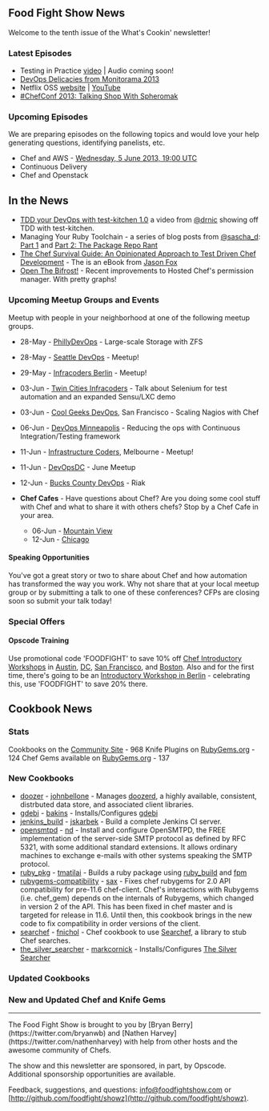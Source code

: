 Food Fight Show News
-------------------
Welcome to the tenth issue of the What's Cookin' newsletter!

### Latest Episodes
* Testing in Practice [video](http://foodfightshow.org/2013/05/testing-in-practice.html) | Audio coming soon!
* [DevOps Delicacies from Monitorama 2013](http://foodfightshow.org/2013/05/monitorama-2013.html)
* Netflix OSS [website](http://foodfightshow.org/2013/05/netflix-oss.html) | [YouTube](http://www.youtube.com/watch?v=A69uTnfQgB8)
* [\#ChefConf 2013:  Talking Shop With Spheromak](http://foodfightshow.org/2013/04/chefconf-2013-talking-shop-with-spheromak.html)


### Upcoming Episodes
We are preparing episodes on the following topics and would love your help generating questions, identifying panelists, etc.

* Chef and AWS - [Wednesday, 5 June 2013, 19:00 UTC](http://www.timeanddate.com/worldclock/fixedtime.html?msg=Food+Fight+Show+-+AWS&iso=20130605T15&p1=1928)
* Continuous Delivery
* Chef and Openstack

In the News
-----------

* [TDD your DevOps with test-kitchen 1.0](http://starkandwayne.com/articles/2013/05/07/tdd-your-devops-with-test-kitchen/) a video from [@drnic](http://twitter.com/drnic) showing off TDD with test-kitchen.
* Managing Your Ruby Toolchain - a series of blog posts from [@sascha_d](https://twitter.com/sascha_d):  [Part 1](http://blog.brattyredhead.com/blog/2013/05/12/pieces-and-parts-managing-your-ruby-toolchain/) and [Part 2:  The Package Repo Rant](http://blog.brattyredhead.com/blog/2013/05/17/managing-your-ruby-toolchain-part-2-the-package-repo-rant)
* [The Chef Survival Guide:  An Opinionated Approach to Test Driven Chef Development](https://leanpub.com/chef-survival-guide) - The is an eBook from [Jason Fox](http://twitter.com/jasonrobertfox)
* [Open The Bifrost!](http://www.opscode.com/blog/2013/05/21/open-the-bifrost/) - Recent improvements to Hosted Chef's permission manager.  With pretty graphs!

### Upcoming Meetup Groups and Events
Meetup with people in your neighborhood at one of the following meetup groups.
* 28-May - [PhillyDevOps](http://phillydevops.org/) - Large-scale Storage with ZFS
* 28-May - [Seattle DevOps](http://www.meetup.com/Seattle-DevOps-Meetup-Group/events/112283222/) - Meetup!
* 29-May - [Infracoders Berlin](http://www.meetup.com/Infracoders-Berlin/events/116452472/) - Meetup!
* 03-Jun - [Twin Cities Infracoders](http://www.meetup.com/Twin-Cities-Infracoders/events/118181862/) - Talk about Selenium for test automation and an expanded Sensu/LXC demo
* 03-Jun - [Cool Geeks DevOps](http://www.meetup.com/Cool-Geeks-DevOps/events/119749612/), San Francisco - Scaling Nagios with Chef
* 06-Jun - [DevOps Minneapolis](http://www.meetup.com/DevOps-Minneapolis/events/117096482/) - Reducing the ops with Continuous Integration/Testing framework
* 11-Jun - [Infrastructure Coders](http://www.meetup.com/Infrastructure-Coders/events/117237112/), Melbourne - Meetup!
* 11-Jun - [DevOpsDC](http://www.meetup.com/DevOpsDC/events/112312272/) - June Meetup
* 12-Jun - [Bucks County DevOps](http://www.meetup.com/Bucks-County-DevOps/events/119675632/) - Riak

* **Chef Cafes** - Have questions about Chef? Are you doing some cool stuff with Chef and what to share it with others chefs?  Stop by a Chef Cafe in your area.
  * 06-Jun - [Mountain View](http://www.meetup.com/The-Bay-Area-Chef-User-Group/events/116486342/)
  * 12-Jun - [Chicago](http://www.meetup.com/Chicago-Chef-User-Group/events/dkcfndyrjbrb/)


#### Speaking Opportunities

You've got a great story or two to share about Chef and how automation has transformed the way you work.  Why not share that at your local meetup group or by submitting a talk to one of these conferences?  CFPs are closing soon so submit your talk today!

###  Special Offers

#### Opscode Training

Use promotional code 'FOODFIGHT' to save 10% off [Chef Introductory Workshops](http://opscode.eventbrite.com/) in [Austin](http://www.eventbrite.com/event/5854090743/), [DC](http://www.eventbrite.com/event/6652009339/), [San Francisco](http://www.eventbrite.com/event/6651822781/), and [Boston](http://www.eventbrite.com/event/6652057483/).
Also and for the first time, there's going to be an [Introductory Workshop in Berlin](http://chef-berlin.eventbrite.de/) - celebrating this, use 'FOODFIGHT' to save 20% there.

Cookbook News<a name="cookbooks"></a>
-------------
### Stats

Cookbooks on the [Community Site](http://community.opscode.com) - 968
Knife Plugins on [RubyGems.org](http://rubygems.org) - 124
Chef Gems available on [RubyGems.org](http://rubygems.org) - 137

### New Cookbooks

* [doozer](http://community.opscode.com/cookbooks/doozer) - [johnbellone](http://community.opscode.com/users/johnbellone) - Manages [doozerd](https://github.com/ha/doozer), a highly available, consistent, distrbuted data store, and associated client libraries.
* [gdebi](http://community.opscode.com/cookbooks/gdebi) - [bakins](http://community.opscode.com/users/bakins) - Installs/Configures [gdebi](http://en.wikipedia.org/wiki/GDebi)
* [jenkins_build](http://community.opscode.com/cookbooks/jenkins_build) - [jskarbek](http://community.opscode.com/users/jskarbek) - Build a complete Jenkins CI server.
* [opensmtpd](http://community.opscode.com/cookbooks/opensmtpd) - [nd](http://community.opscode.com/users/nd) - Install and configure OpenSMTPD, the FREE implementation of the server-side SMTP protocol as defined by RFC 5321, with some additional standard extensions. It allows ordinary machines to exchange e-mails with other systems speaking the SMTP protocol.
* [ruby_pkg](http://community.opscode.com/cookbooks/ruby_pkg) - [tmatilai](http://community.opscode.com/users/tmatilai) - Builds a ruby package using [ruby_build](http://community.opscode.com/cookbooks/ruby_build) and [fpm](https://github.com/jordansissel/fpm)
* [rubygems-compatibility](http://community.opscode.com/cookbooks/rubygems-compatibility) - [sax](http://community.opscode.com/users/sax) - Fixes chef rubygems for 2.0 API compatibility for pre-11.6 chef-client.  Chef's interactions with Rubygems (i.e. chef_gem) depends on the internals of Rubygems, which changed in version 2 of the API.  This has been fixed in chef master and is targeted for release in 11.6. Until then, this cookbook brings in the new code to fix compatibility in order versions of the client.
* [searchef](http://community.opscode.com/cookbooks/searchef) - [fnichol](http://community.opscode.com/users/fnichol) - Chef cookbook to use [Searchef](https://github.com/fnichol/searchef), a library to stub Chef searches.
* [the_silver_searcher](http://community.opscode.com/cookbooks/the_silver_searcher) - [markcornick](http://community.opscode.com/users/markcornick) - Installs/Configures [The Silver Searcher](https://github.com/ggreer/the_silver_searcher)

### Updated Cookbooks

### New and Updated Chef and Knife Gems

<hr />
The Food Fight Show is brought to you by [Bryan Berry](https://twitter.com/bryanwb) and [Nathen Harvey](https://twitter.com/nathenharvey) with help from other hosts and the awesome community of Chefs.

The show and this newsletter are sponsored, in part, by Opscode.  Additional sponsorship opportunities are available.

Feedback, suggestions, and questions:  [info@foodfightshow.com](mailto:info@foodfightshow.com) or  [http://github.com/foodfight/showz](http://github.com/foodfight/showz).
